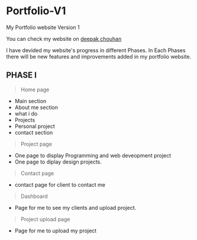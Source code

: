 # Portfolio-V1
My Portfolio website Version 1

You can check my website on [deepak chouhan](https://deepakchouhan.herokuapp.com/)

I have devided my website's progress in different Phases. In Each Phases there will be new features and improvements added in my portfolio website.

## PHASE I
> Home page
  - Main section
  - About me section
  - what i do
  - Projects
  - Personal project
  - contact section

> Project page
  - One page to display Programming and web deveopment project
  - One page to diplay design projects.

> Contact page
  - contact page for client to contact me

> Dashboard
  - Page for me to see my clients and upload project.

> Project upload page
  - Page for me to upload my project
